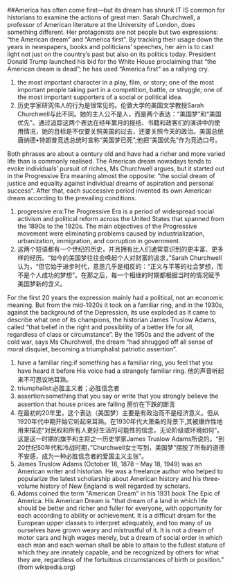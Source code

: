##America has often come first—but its dream has shrunk
IT IS common for historians to examine the actions of great men. Sarah Churchwell, a professor of American literature at the University of London, does something different. Her protagonists are not people but two expressions: “the American dream” and “America first”. By tracking their usage down the years in newspapers, books and politicians’ speeches, her aim is to cast light not just on the country’s past but also on its politics today. President Donald Trump launched his bid for the White House proclaiming that “the American dream is dead”; he has used “America first” as a rallying cry.
1. the most important character in a play, film, or story;
one of the most important people taking part in a competition, battle, or struggle;
one of the most important supporters of a social or political idea.
2. 历史学家研究伟人的行为是很常见的。伦敦大学的美国文学教授Sarah Churchwell与此不同。她的主人公不是人，而是两个表达：“美国梦”和“美国优先”。通过追踪这两个表达在经年累月的报纸、书籍和政客们的演讲中的使用情况，她的目标是不仅要关照美国的过去，还要关照今天的政治。美国总统唐纳德•特朗普竞选总统时宣称“美国梦已死”;他把“美国优先”作为竞选口号。

Both phrases are about a century old and have had a richer and more varied life than is commonly realised. The American dream nowadays tends to evoke individuals’ pursuit of riches, Ms Churchwell argues, but it started out in the Progressive Era meaning almost the opposite: “the social dream of justice and equality against individual dreams of aspiration and personal success”. After that, each successive period invented its own American dream according to the prevailing conditions.
1. progressive era:The Progressive Era is a period of widespread social activism and political reform across the United States that spanned from the 1890s to the 1920s. The main objectives of the Progressive movement were eliminating problems caused by industrialization, urbanization, immigration, and corruption in government.
2. 这两个短语都有一个世纪的历史，并且拥有比人们通常意识到的更丰富、更多样的经历。“如今的美国梦往往会唤起个人对财富的追求，”Sarah Churchwell认为，“但它始于进步时代，意思几乎是相反的：“正义与平等的社会梦想，而不是个人成功的梦想”。在那之后，每一个相继的时期都根据当时的情况赋予美国梦新的含义。

For the first 20 years the expression mainly had a political, not an economic meaning. But from the mid-1920s it took on a familiar ring, and in the 1930s, against the background of the Depression, its use exploded as it came to describe what one of its champions, the historian James Truslow Adams, called “that belief in the right and possibility of a better life for all, regardless of class or circumstance”. By the 1950s and the advent of the cold war, says Ms Churchwell, the dream “had shrugged off all sense of moral disquiet, becoming a triumphalist patriotic assertion”.
1. have a familiar ring:if something has a familiar ring, you feel that you have heard it before
His voice had a strangely familiar ring. 他的声音听起来不可思议地耳熟。
2. triumphalist:必胜主义者；必胜信念者
3. assertion:something that you say or write that you strongly believe
the assertion that house prices are falling
房价在下跌的断言
4. 在最初的20年里，这个表达（美国梦）主要是有政治而不是经济意义。但从1920年代中期开始它听起来耳熟。在1930年代大萧条的背景下,其被爆炸性地用来描述“对民权和所有人更好生活的可能性的信念，无论阶级或环境如何”。这是这一时期的旗手和主将之一历史学家James Truslow Adams所说的。“到20世纪50年代和冷战时期，”Churchwell女士写到，美国梦“摆脱了所有的道德不安感，成为一种必胜信念者的爱国主义主张”。
5. James Truslow Adams (October 18, 1878 – May 18, 1949) was an American writer and historian. He was a freelance author who helped to popularize the latest scholarship about American history and his three-volume history of New England is well regarded by scholars.
6. Adams coined the term "American Dream" in his 1931 book The Epic of America. His American Dream is "that dream of a land in which life should be better and richer and fuller for everyone, with opportunity for each according to ability or achievement. It is a difficult dream for the European upper classes to interpret adequately, and too many of us ourselves have grown weary and mistrustful of it. It is not a dream of motor cars and high wages merely, but a dream of social order in which each man and each woman shall be able to attain to the fullest stature of which they are innately capable, and be recognized by others for what they are, regardless of the fortuitous circumstances of birth or position." (from wikipedia.org)